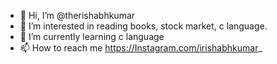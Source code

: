 - 👋 Hi, I’m @therishabhkumar
- 👀 I’m interested in reading books, stock market, c language.
- 🌱 I’m currently learning c language
- 📫 How to reach me https://Instagram.com/irishabhkumar_

<!---
therishabhkumar is a ✨ special ✨ repository because its `README.md` (this file) appears on your GitHub profile.
You can click the Preview link to take a look at your changes.
--->
